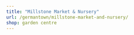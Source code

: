 ```yaml
---
title: "Millstone Market & Nursery"
url: /germantown/millstone-market-and-nursery/
shop: garden centre
---
```

